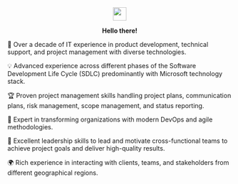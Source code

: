 <div align="center"><img src="assets/hello.gif" height="30" width="30"/><p><b>Hello there!</b></p></div>

🚀 Over a decade of IT experience in product development, technical support,
and project management with diverse technologies.

💡 Advanced experience across different phases of the Software Development
Life Cycle (SDLC) predominantly with Microsoft technology stack.

🏆 Proven project management skills handling project plans, communication
plans, risk management, scope management, and status reporting.

🔧 Expert in transforming organizations with modern DevOps and agile
methodologies.

🌟 Excellent leadership skills to lead and motivate cross-functional teams to
achieve project goals and deliver high-quality results.

🌍 Rich experience in interacting with clients, teams, and stakeholders from
different geographical regions.
